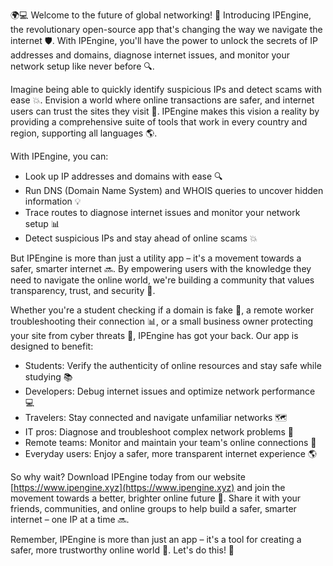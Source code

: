🌍💻 Welcome to the future of global networking! 🚀 Introducing IPEngine, the revolutionary open-source app that's changing the way we navigate the internet 🛡️. With IPEngine, you'll have the power to unlock the secrets of IP addresses and domains, diagnose internet issues, and monitor your network setup like never before 🔍.

Imagine being able to quickly identify suspicious IPs and detect scams with ease 💥. Envision a world where online transactions are safer, and internet users can trust the sites they visit 👀. IPEngine makes this vision a reality by providing a comprehensive suite of tools that work in every country and region, supporting all languages 🌎.

With IPEngine, you can:

* Look up IP addresses and domains with ease 🔍
* Run DNS (Domain Name System) and WHOIS queries to uncover hidden information 💡
* Trace routes to diagnose internet issues and monitor your network setup 📊
* Detect suspicious IPs and stay ahead of online scams 💥

But IPEngine is more than just a utility app – it's a movement towards a safer, smarter internet 🔜. By empowering users with the knowledge they need to navigate the online world, we're building a community that values transparency, trust, and security 🌟.

Whether you're a student checking if a domain is fake 💸, a remote worker troubleshooting their connection 📊, or a small business owner protecting your site from cyber threats 🚫, IPEngine has got your back. Our app is designed to benefit:

* Students: Verify the authenticity of online resources and stay safe while studying 📚
* Developers: Debug internet issues and optimize network performance 💻
* Travelers: Stay connected and navigate unfamiliar networks 🗺️
* IT pros: Diagnose and troubleshoot complex network problems 🔧
* Remote teams: Monitor and maintain your team's online connections 🌈
* Everyday users: Enjoy a safer, more transparent internet experience 🌎

So why wait? Download IPEngine today from our website [https://www.ipengine.xyz](https://www.ipengine.xyz) and join the movement towards a better, brighter online future 🚀. Share it with your friends, communities, and online groups to help build a safer, smarter internet – one IP at a time 🔜.

Remember, IPEngine is more than just an app – it's a tool for creating a safer, more trustworthy online world 🌟. Let's do this! 💪